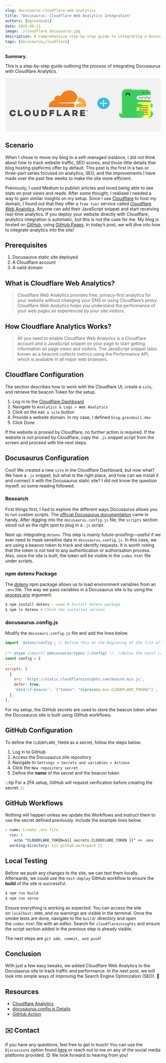 ```yaml
---
slug: docusaurus-cloudflare-web-analytics
title: "Docusaurus: Cloudflare Web Analytics Integration"
authors: [egrosdou01]
date: 2025-09-11
image: ./cloudflare_docusaurus.jpg
description: A comprehensive step-by-step guide to integrating a Docusaurus static site with Cloudflare Web Analytics for enhanced traffic insights.
tags: [docusaurus,cloudflare]
---
```


**Summary**:

This is a step-by-step guide outlining the process of integrating Docusaurus with Cloudflare Analytics.
<!--truncate-->
![title image reading "Cloudflare and Docusaurus"](cloudflare_docusaurus.jpg)

## Scenario

When I chose to move my blog to a self-managed instance, I did not think about how to track website traffic, SEO scores, and those little details that blog hosting platforms offer by default. This post is the first in a two or three-part series focused on analytics, SEO, and the improvements I have made over the past few weeks to make the site more efficient.

Previously, I used Medium to publish articles and loved being able to see stats on post views and reads. After some thought, I realised I needed a way to gain similar insights on my setup. Since I use [Cloudflare](https://www.cloudflare.com/en-gb/) to host my domain, I found out that they offer a `free tier` service called [Cloudflare Web Analytics](https://www.cloudflare.com/en-gb/web-analytics/). Anyone can add their JavaScript snippet and start receiving real-time analytics. If you deploy your website  directly with Cloudflare, analytics integration is automatic, but this is not the case for me. My blog is hosted on [GitHub](https://github.com/), using [GitHub Pages](https://docs.github.com/en/pages). In today’s post, we will dive into how to integrate analytics into the site!

## Prerequisites

1. Docusaurus static site deployed
1. A Cloudflare account
1. A valid domain

## What is Cloudflare Web Analytics?

> Cloudflare Web Analytics provides free, privacy-first analytics for your website without changing your DNS or using Cloudflare’s proxy. Cloudflare Web Analytics helps you understand the performance of your web pages as experienced by your site visitors.

## How Cloudflare Analytics Works?

> All you need to enable Cloudflare Web Analytics is a Cloudflare account and a JavaScript snippet on your page to start getting information on page views and visitors. The JavaScript snippet (also known as a beacon) collects metrics using the Performance API, which is available in all major web browsers.

## Cloudflare Configuration

The section describes how to work with the Cloudflare UI, create a `site`, and retrieve the beacon Token for the setup.

1. Log in to the [Cloudflare Dashboard](https://dash.cloudflare.com/)
1. Navigate to `Analytics & Logs > Web Analytics`
1. Click on the `Add a site` button
1. Provide a website domain. In my case, I defined `blog.grosdouli.dev`
1. Click Done

If the website is proxied by Cloudflare, no further action is required. If the website is not proxied by Cloudflare, copy the `.js` snippet script from the screen and proceed with the next steps.

## Docusaurus Configuration

Cool! We created a new `site` in the Cloudflare Dashboard, but now what? We have a `.js` snippet, but what is the right place, and how can we install it and connect it with the Docusaurus static site? I did not know the question myself, so some reading followed.

### Research

First things first, I had to explore the different ways Docusaurus allows you to run custom scripts. The [official Docusaurus documentation](https://docusaurus.io/docs/api/docusaurus-config#scripts) came in handy. After digging into the `docusaurus.config.js` file, the `scripts` section stood out as the right spot to plug in a `.js` script.

Next up: integrating `dotenv`. This step is mainly future-proofing—useful if we ever need to mask sensitive data in `docusaurus.config.js`. In this case, we are using a beacon token to track and identify requests. It is worth noting that the token is not tied to any authentication or authorisation process. Also, once the site is built, the token will be visible in the `index.html` file under scripts.

### npm dotenv Package

The [dotenv](https://www.npmjs.com/package/dotenv) npm package allows us to load environment variables from an `.env` file. The way we pass variables in a Docusaurus site is by using the [process.env](https://docusaurus.io/docs/deployment#using-environment-variables) argument.

```bash
$ npm install dotenv --save # Install dotenv package
$ npm ls dotenv # Check the installed version
```

### docusaurus.config.js

Modify the `docusaurs.config.js` file and add the lines below.

```js
import 'dotenv/config'; // Define this at the beginning of the file after the initial import

/** @type {import('@docusaurus/types').Config} */  //Below the const config = { section add the scrips section
const config = {
...
scripts: [
  {
    src: 'https://static.cloudflareinsights.com/beacon.min.js',
    defer: true,
    'data-cf-beacon': `{"token": "${process.env.CLOUDFLARE_TOKEN}"}`,
  },
],
```

For my setup, the GitHub secrets are used to store the beacon token when the Docusaurus site is built using GitHub workflows.

## GitHub Configuration

To define the `CLOUDFLARE_TOKEN` as a secret, follow the steps below.

1. Log in to GitHub
1. Access the Docusaurus site repository
1. Navigate to `Settings > Secrets and variables > Actions`
1. Click the `New repository secret`
1. Define the **name** of the secret and the beacon token

:::tip
For a 2FA setup, GitHub will request verification before creating the secret.
:::

## GitHub Workflows

Nothing will happen unless we update the Workflows and instruct them to use the secret defined previously. Include the example lines below.

```yaml
- name: Create .env file
  run: |
    echo "CLOUDFLARE_TOKEN=${{ secrets.CLOUDFLARE_TOKEN }}" >> .env
  working-directory: ${{ github.workspace }}
```

## Local Testing

Before we push any changes to the site, we can test them locally. Afterwards, we could use the `test-deploy` GitHub workflow to ensure the **build** of the site is successful.

```bash
$ npm run build
$ npm run serve
```

Ensure everything is working as expected. You can access the site on `localhost:3000`, and no warnings are visible in the terminal. Once the smoke tests are done, navigate to the `build/` directory and open the `index.html` file with an editor. Search for `cloudflareinsights` and ensure the script section added in the previous step is already visible.

The next steps are `git add, commit, and push`!

## Conclusion

With just a few easy tweaks, we added Cloudflare Web Analytics to the Docusaurus site to track traffic and performance. In the next post, we will look into simple ways of improving the Search Engine Optimization (SEO). 🚀

## Resources

- [Cloudflare Analytics](https://www.cloudflare.com/en-gb/application-services/products/analytics/)
- [docusaurus.config.js Details](https://docusaurus.io/docs/api/docusaurus-config)
- [GitHub Action](https://docs.github.com/en/actions/how-tos/write-workflows/choose-what-workflows-do/use-secrets)

## ✉️ Contact

If you have any questions, feel free to get in touch! You can use the `Discussions` option found [here](https://github.com/egrosdou01/blog.grosdouli.dev/discussions) or reach out to me on any of the social media platforms provided. 😊 We look forward to hearing from you!
